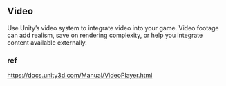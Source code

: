## Video
Use Unity’s video system to integrate video into your game. 
Video footage can add realism, save on rendering complexity, or help you integrate content available externally.



### ref
https://docs.unity3d.com/Manual/VideoPlayer.html


